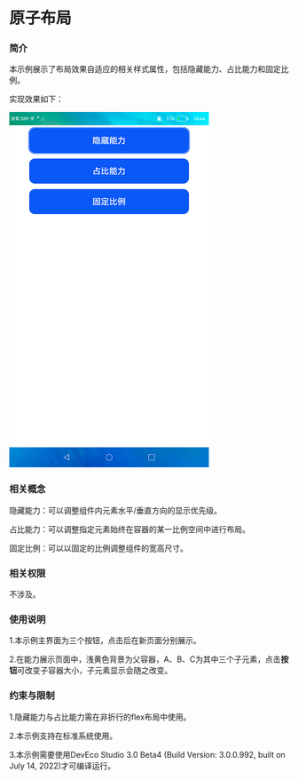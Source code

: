# 原子布局

### 简介

本示例展示了布局效果自适应的相关样式属性，包括隐藏能力、占比能力和固定比例。

实现效果如下：

![](screenshots/device/button.png)

### 相关概念

隐藏能力：可以调整组件内元素水平/垂直方向的显示优先级。

占比能力：可以调整指定元素始终在容器的某一比例空间中进行布局。

固定比例：可以以固定的比例调整组件的宽高尺寸。

### 相关权限

不涉及。

### 使用说明

1.本示例主界面为三个按钮，点击后在新页面分别展示。

2.在能力展示页面中，浅黄色背景为父容器，A、B、C为其中三个子元素，点击**按钮**可改变子容器大小，子元素显示会随之改变。

### 约束与限制

1.隐藏能力与占比能力需在非折行的flex布局中使用。

2.本示例支持在标准系统使用。

3.本示例需要使用DevEco Studio 3.0 Beta4 (Build Version: 3.0.0.992, built on July 14, 2022)才可编译运行。